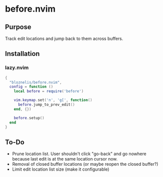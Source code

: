 # before.nvim

## Purpose
Track edit locations and jump back to them across buffers.

## Installation
### lazy.nvim
```lua
{
  "bloznelis/before.nvim",
  config = function ()
    local before = require('before')

    vim.keymap.set('n', 'g[', function()
      before.jump_to_prev_edit()
    end, {})

    before.setup()
  end
}
```

## To-Do
* Prune location list. User shouldn't click "go-back" and go nowhere because last edit is at the same
location cursor now.
* Removal of closed buffer locations (or maybe reopen the closed buffer?)
* Limit edit location list size (make it configurable)
